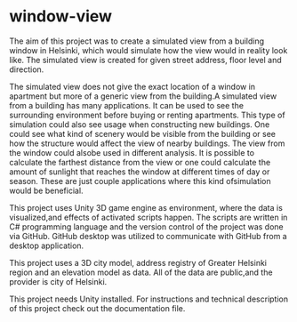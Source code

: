 # window-view
The aim of this project was to create a simulated view from a building window in Helsinki, which would simulate how the view would in reality look like. The simulated view is created for given street address, floor level and direction.

The simulated view does not give the exact location of a window in apartment but more of a generic view from the building.A simulated view from a building has many applications. It can be used to see the surrounding environment before buying or renting apartments. This type of simulation could also see usage when constructing new buildings. One could see what kind of scenery would be visible from the building or see how the structure would affect the view of nearby buildings. The view from the window could alsobe used in different analysis. It is possible to calculate the farthest distance from the view or one could calculate the amount of sunlight that reaches the window at different times of day or season. These are just couple applications where this kind ofsimulation would be beneficial.

This project uses Unity 3D game engine as environment, where the data is visualized,and effects of activated scripts happen. The scripts are written in C# programming language and the version control of the project was done via GitHub. GitHub desktop was utilized to communicate with GitHub from a desktop application.

This project uses a 3D city model, address registry of Greater Helsinki region and an elevation model as data. All of the data are public,and the provider is city of Helsinki.

This project needs Unity installed. For instructions and technical description of this project check out the documentation file.
